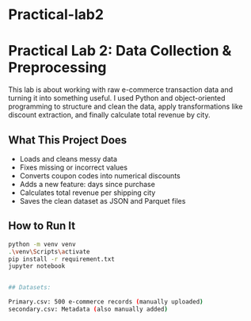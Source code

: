 # Practical-lab2
# Practical Lab 2: Data Collection & Preprocessing

This lab is about working with raw e-commerce transaction data and turning it into something useful. I used Python and object-oriented programming to structure and clean the data, apply transformations like discount extraction, and finally calculate total revenue by city.

## What This Project Does

- Loads and cleans messy data
- Fixes missing or incorrect values
- Converts coupon codes into numerical discounts
- Adds a new feature: days since purchase
- Calculates total revenue per shipping city
- Saves the clean dataset as JSON and Parquet files

## How to Run It

```bash
python -m venv venv
.\venv\Scripts\activate
pip install -r requirement.txt
jupyter notebook


## Datasets:

Primary.csv: 500 e-commerce records (manually uploaded)
secondary.csv: Metadata (also manually added)